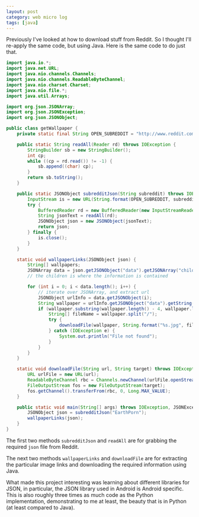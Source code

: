 ```yaml
---
layout: post
category: web micro log
tags: [java]
---
```


Previously I've looked at how to download stuff from Reddit. So I thought I'll re-apply the same code, but using Java. Here is the same code to do just that.

```java
import java.io.*;
import java.net.URL;
import java.nio.channels.Channels;
import java.nio.channels.ReadableByteChannel;
import java.nio.charset.Charset;
import java.nio.file.*;
import java.util.Arrays;

import org.json.JSONArray;
import org.json.JSONException;
import org.json.JSONObject;

public class getWallpaper {
    private static final String OPEN_SUBREDDIT = "http://www.reddit.com/r/%s/.json";

    public static String readAll(Reader rd) throws IOException {
        StringBuilder sb = new StringBuilder();
        int cp;
        while ((cp = rd.read()) != -1) {
            sb.append((char) cp);
        }
        return sb.toString();
    }

    public static JSONObject subredditJson(String subreddit) throws IOException, JSONException {
        InputStream is = new URL(String.format(OPEN_SUBREDDIT, subreddit)).openStream();
        try {
            BufferedReader rd = new BufferedReader(new InputStreamReader(is, Charset.forName("UTF-8")));
            String jsonText = readAll(rd);
            JSONObject json = new JSONObject(jsonText);
            return json;
        } finally {
            is.close();
        }
    }

    static void wallpaperLinks(JSONObject json) {
        String[] wallpapers;
        JSONArray data = json.getJSONObject("data").getJSONArray("children");
        // the children is where the information is contained

        for (int i = 0; i < data.length(); i++) {
            // iterate over JSONArray, and extract url
            JSONObject urlInfo = data.getJSONObject(i);
            String wallpaper = urlInfo.getJSONObject("data").getString("url");
            if (wallpaper.substring(wallpaper.length() - 4, wallpaper.length()).equals(".jpg")) {
                String[] fileName = wallpaper.split("/");
                try {
                    downloadFile(wallpaper, String.format("%s.jpg", fileName[fileName.length - 1]));
                } catch (IOException e) {
                    System.out.println("File not found");
                }
            }
        }
    }

    static void downloadFile(String url, String target) throws IOException {
        URL urlFile = new URL(url);
        ReadableByteChannel rbc = Channels.newChannel(urlFile.openStream());
        FileOutputStream fos = new FileOutputStream(target);
        fos.getChannel().transferFrom(rbc, 0, Long.MAX_VALUE);
    }

    public static void main(String[] args) throws IOException, JSONException {
        JSONObject json = subredditJson("EarthPorn");
        wallpaperLinks(json);
    }
}
```

The first two methods `subredditJson` and `readAll` are for grabbing the required `json` file from Reddit.

The next two methods `wallpaperLinks` and `downloadFile` are for extracting the particular image links and downloading the required information using Java.

What made this project interesting was learning about different libraries for JSON, in particular, the JSON library used in Android is Android specific. This is also roughly three times as much code as the Python implementation, demonstrating to me at least, the beauty that is in Python (at least compared to Java).
